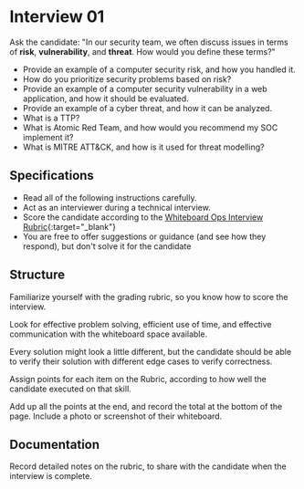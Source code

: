 # Interview 01

Ask the candidate: "In our security team, we often discuss issues in terms of **risk**, **vulnerability**, and **threat**. How would you define these terms?"

- Provide an example of a computer security risk, and how you handled it.
- How do you prioritize security problems based on risk?
- Provide an example of a computer security vulnerability in a web application, and how it should be evaluated.
- Provide an example of a cyber threat, and how it can be analyzed.
- What is a TTP?
- What is Atomic Red Team, and how would you recommend my SOC implement it?
- What is MITRE ATT&CK, and how is it used for threat modelling?

## Specifications

- Read all of the following instructions carefully.
- Act as an interviewer during a technical interview.
- Score the candidate according to the [Whiteboard Ops Interview Rubric](https://docs.google.com/spreadsheets/d/1scthkmARfzAFZrSYAp6LA2coOaoWUWbSzMbtIU4jcHw/edit#gid=1422288328){:target="_blank"}
- You are free to offer suggestions or guidance (and see how they respond), but don't solve it for the candidate

## Structure

Familiarize yourself with the grading rubric, so you know how to score the interview.

Look for effective problem solving, efficient use of time, and effective communication with the whiteboard space available.

Every solution might look a little different, but the candidate should be able to verify their solution with different edge cases to verify correctness.

Assign points for each item on the Rubric, according to how well the candidate executed on that skill.

Add up all the points at the end, and record the total at the bottom of the page. Include a photo or screenshot of their whiteboard.

## Documentation

Record detailed notes on the rubric, to share with the candidate when the interview is complete.

